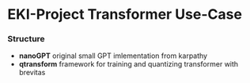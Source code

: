 # EKI-Project Transformer Use-Case

### Structure

-  <b>nanoGPT</b> original small GPT imlementation from karpathy 
-  <b>qtransform</b> framework for training and quantizing transformer with brevitas 